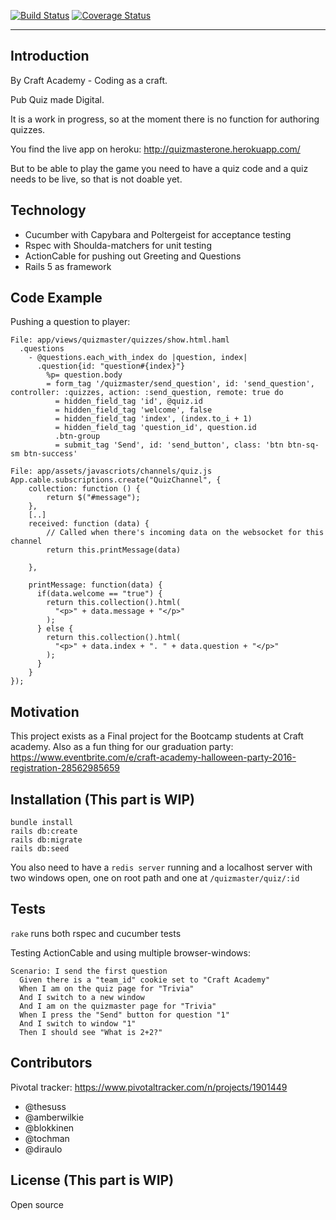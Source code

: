 [![Build Status](https://travis-ci.org/CraftAcademy/quizmaster.svg?branch=develop)](https://travis-ci.org/CraftAcademy/quizmaster)
[![Coverage Status](https://coveralls.io/repos/github/CraftAcademy/quizmaster/badge.svg)](https://coveralls.io/github/CraftAcademy/quizmaster)


----------


## Introduction

By Craft Academy - Coding as a craft. 

Pub Quiz made Digital.

It is a work in progress, so at the moment there is no function for authoring quizzes. 

You find the live app on heroku: 
http://quizmasterone.herokuapp.com/

But to be able to play the game you need to have a quiz code and a quiz needs to be live, so that is not doable yet. 



## Technology
- Cucumber with Capybara and Poltergeist for acceptance testing
- Rspec with Shoulda-matchers for unit testing
- ActionCable for pushing out Greeting and Questions
- Rails 5 as framework


## Code Example

Pushing a question to player:


```
File: app/views/quizmaster/quizzes/show.html.haml
  .questions
    - @questions.each_with_index do |question, index|
      .question{id: "question#{index}"}
        %p= question.body
        = form_tag '/quizmaster/send_question', id: 'send_question', controller: :quizzes, action: :send_question, remote: true do
          = hidden_field_tag 'id', @quiz.id
          = hidden_field_tag 'welcome', false
          = hidden_field_tag 'index', (index.to_i + 1) 
          = hidden_field_tag 'question_id', question.id
          .btn-group
          = submit_tag 'Send', id: 'send_button', class: 'btn btn-sq-sm btn-success'
```

```
File: app/assets/javascriots/channels/quiz.js
App.cable.subscriptions.create("QuizChannel", {
    collection: function () {
        return $("#message");
    },
    [..]
    received: function (data) {
        // Called when there's incoming data on the websocket for this channel
        return this.printMessage(data)

    },

    printMessage: function(data) {
      if(data.welcome == "true") {
        return this.collection().html(
          "<p>" + data.message + "</p>"
        );
      } else {
        return this.collection().html(
          "<p>" + data.index + ". " + data.question + "</p>"
        );
      }
    }
});
```



## Motivation

This project exists as a Final project for the Bootcamp students at Craft academy. Also as a fun thing for our graduation party: 
https://www.eventbrite.com/e/craft-academy-halloween-party-2016-registration-28562985659 


## Installation (This part is WIP)


```
bundle install
rails db:create
rails db:migrate
rails db:seed
```

You also need to have a `redis server` running and a localhost server with two windows open, one on root path and one at `/quizmaster/quiz/:id` 


## Tests

`rake` runs both rspec and cucumber tests

Testing ActionCable and using multiple browser-windows:
```
Scenario: I send the first question
  Given there is a "team_id" cookie set to "Craft Academy"
  When I am on the quiz page for "Trivia"
  And I switch to a new window
  And I am on the quizmaster page for "Trivia"
  When I press the "Send" button for question "1"
  And I switch to window "1"
  Then I should see "What is 2+2?"
```

## Contributors

Pivotal tracker: 
https://www.pivotaltracker.com/n/projects/1901449

- @thesuss 
- @amberwilkie
- @blokkinen
- @tochman
- @diraulo


## License (This part is WIP)

Open source
